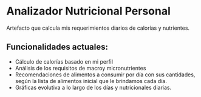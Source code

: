 # Analizador Nutricional Personal

Artefacto que calcula mis requerimientos diarios de calorías y nutrientes.

## Funcionalidades actuales:
- Cálculo de calorías basado en mi perfil
- Análisis de los requisitos de macroy micronutrientes
- Recomendaciones de alimentos a consumir por día con sus cantidades, según la lista de alimentos inicial que le brindamos cada día.
- Gráficas evolutiva a lo largo de los días y nutricionales diarias.


